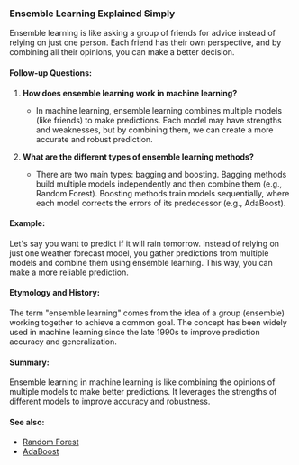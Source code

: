### Ensemble Learning Explained Simply

Ensemble learning is like asking a group of friends for advice instead of relying on
just one person. Each friend has their own perspective, and by combining all their
opinions, you can make a better decision.

#### Follow-up Questions:

1. **How does ensemble learning work in machine learning?**
   - In machine learning, ensemble learning combines multiple models (like friends)
     to make predictions. Each model may have strengths and weaknesses, but by
     combining them, we can create a more accurate and robust prediction.

2. **What are the different types of ensemble learning methods?**
   - There are two main types: bagging and boosting. Bagging methods build multiple
     models independently and then combine them (e.g., Random Forest). Boosting
     methods train models sequentially, where each model corrects the errors of its
     predecessor (e.g., AdaBoost).

#### Example:

Let's say you want to predict if it will rain tomorrow. Instead of relying on just
one weather forecast model, you gather predictions from multiple models and combine
them using ensemble learning. This way, you can make a more reliable prediction.

#### Etymology and History:

The term "ensemble learning" comes from the idea of a group (ensemble) working
together to achieve a common goal. The concept has been widely used in machine
learning since the late 1990s to improve prediction accuracy and generalization.

#### Summary:

Ensemble learning in machine learning is like combining the opinions of multiple
models to make better predictions. It leverages the strengths of different models to
improve accuracy and robustness.

#### See also:

- [Random Forest](?concept=random+forest&specialist_role=machine+learning+specialist&target_audience=software+engineer)
- [AdaBoost](?concept=adaboost&specialist_role=machine+learning+specialist&target_audience=software+engineer)